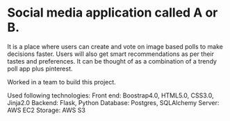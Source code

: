 # Social media application called A or B. 

It is a place where users can create and vote on image based polls to make decisions faster. Users will also get smart recommendations as per their tastes and preferences. It can be thought of as a combination of a trendy poll app plus pinterest.

Worked in a team to build this project.

Used following technologies:
Front end: Boostrap4.0, HTML5.0, CSS3.0, Jinja2.0
Backend: Flask, Python
Database: Postgres, SQLAlchemy
Server: AWS EC2
Storage: AWS S3



